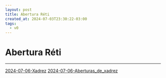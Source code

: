 ```yaml
---
layout: post
title: Abertura Réti
created_at: 2024-07-03T23:30:22-03:00
tags:
  - v0
---
```

# Abertura Réti
----

[2024-07-06-Xadrez](2024-07-06-Xadrez.md)
[2024-07-06-Aberturas_de_xadrez](2024-07-06-Aberturas_de_xadrez.md)
